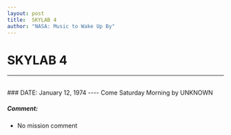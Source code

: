 ```yaml
---
layout: post
title:  SKYLAB 4
author: "NASA: Music to Wake Up By"
---
```


# SKYLAB 4
----
<br/>
### DATE: January 12, 1974
----
Come Saturday Morning by UNKNOWN

##### Comment:
* No mission comment
